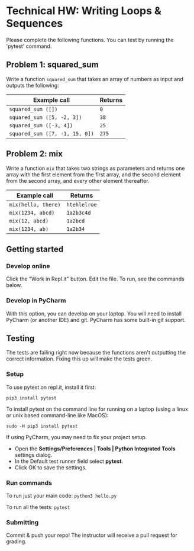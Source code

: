 # Technical HW: Writing Loops & Sequences
Please complete the following functions. You can test by running the 'pytest' command.

## Problem 1: squared_sum

Write a function ```squared_sum``` that takes an array of numbers as input and outputs the following:

| **Example call** | **Returns** |
| -------------- | --------- |
| `squared_sum ([])` | `0` |
| `squared_sum ([5, -2, 3])` | `38` |
| `squared_sum ([-3, 4])` | `25` |
| `squared_sum ([7, -1, 15, 0])` | `275` |


## Problem 2: mix

Write a function `mix` that takes two strings as parameters and returns one array with the first element from the first array, and the second element from the second array, and every other element thereafter.

| **Example call** | **Returns** |
| -------------- | --------- |
| `mix(hello, there)` | `htehlelroe` |
| `mix(1234, abcd)` | `1a2b3c4d` |
| `mix(12, abcd)` | `1a2bcd` |
| `mix(1234, ab)` | `1a2b34` |

## Getting started

### Develop online

Click the "Work in Repl.it" button. Edit the file. To run, see the commands below.

### Develop in PyCharm

With this option, you can develop on your laptop. You will need to install PyCharm (or another IDE) and git. PyCharm has some built-in git support.

## Testing
The tests are failing right now because the functions aren't outputting the correct information. Fixing this up will make the tests green.

### Setup
To use pytest on repl.it, install it first:

`pip3 install pytest`

To install pytest on the command line for running on a laptop (using a linux or unix based command-line like MacOS):

`sudo -H pip3 install pytest`

If using PyCharm, you may need to fix your project setup.
- Open the **Settings/Preferences | Tools | Python Integrated Tools** settings dialog.
- In the Default test runner field select **pytest**.
- Click OK to save the settings.

### Run commands
To run just your main code:
`python3 hello.py`

To run all the tests:
`pytest`

### Submitting
Commit & push your repo! The instructor will receive a pull request for grading.
